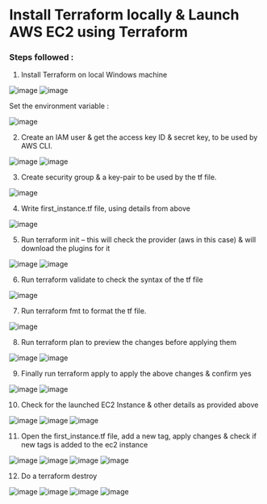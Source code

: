 # Install Terraform locally & Launch AWS EC2 using Terraform

### Steps followed :

1)	Install Terraform on local Windows machine

![image](https://github.com/rnainani/AWSPracticeProjects/assets/25031921/65324e5a-cdad-4f8f-a45f-280f235a113e)
![image](https://github.com/rnainani/AWSPracticeProjects/assets/25031921/f30e1e62-a946-4de4-bc51-6463dcdd0616)

Set the environment variable :

![image](https://github.com/rnainani/AWSPracticeProjects/assets/25031921/dbdac6ed-0128-426c-8155-32e4a8bb9e5d)

2)	Create an IAM user & get the access key ID & secret key, to be used by AWS CLI. 

![image](https://github.com/rnainani/AWSPracticeProjects/assets/25031921/eb5b208e-d5f5-49db-9ef4-e917e782cc69)
![image](https://github.com/rnainani/AWSPracticeProjects/assets/25031921/a062a51d-bb0b-4e53-afe8-d96f7cf9e0ca)

3)	Create security group & a key-pair to be used by the tf file.

![image](https://github.com/rnainani/AWSPracticeProjects/assets/25031921/0b43eb31-1e13-4322-90ef-a561c7bc9b60)

4)	Write first_instance.tf file, using details from above

![image](https://github.com/rnainani/AWSPracticeProjects/assets/25031921/edf96f55-4af8-4db3-8447-21c20f035731)

5)	Run terraform init – this will check the provider (aws in this case) & will download the plugins for it

![image](https://github.com/rnainani/AWSPracticeProjects/assets/25031921/78871f96-85e5-45d3-bd0a-047ea979b238)
![image](https://github.com/rnainani/AWSPracticeProjects/assets/25031921/99657bdc-7454-4e84-a079-bff63187bdd5)

6)	Run terraform validate to check the syntax of the tf file

![image](https://github.com/rnainani/AWSPracticeProjects/assets/25031921/a7335e7e-1df8-4f78-86ba-f77c7bd08cf7)

7)	Run terraform fmt to format the tf file.

![image](https://github.com/rnainani/AWSPracticeProjects/assets/25031921/1302df62-23d7-4891-b8ed-a43d1a2ca9aa)

8)	Run terraform plan to preview the changes before applying them

![image](https://github.com/rnainani/AWSPracticeProjects/assets/25031921/88eae0db-b9b2-41be-80fe-bef5c1c25df4)
![image](https://github.com/rnainani/AWSPracticeProjects/assets/25031921/fc355d46-bf99-47d0-ba16-5eca87bf3db4)

9)	Finally run terraform apply to apply the above changes & confirm yes

![image](https://github.com/rnainani/AWSPracticeProjects/assets/25031921/c49a492e-c6a2-4a57-818e-3bcdfecf1d4c)
![image](https://github.com/rnainani/AWSPracticeProjects/assets/25031921/c73d89af-d8e8-4697-9520-5d5b8d96834e)

10)	Check for the launched EC2 Instance & other details as provided above

![image](https://github.com/rnainani/AWSPracticeProjects/assets/25031921/7c04485b-e359-455e-9c4c-a4d57dd83aaa)
![image](https://github.com/rnainani/AWSPracticeProjects/assets/25031921/967ea176-27ec-4cbf-ac24-969ccb8f095e)
![image](https://github.com/rnainani/AWSPracticeProjects/assets/25031921/715836ab-5e1b-44ec-a474-bfbae8758ff7)

11)	Open the first_instance.tf file, add a new tag, apply changes & check if new tags is added to the ec2 instance

![image](https://github.com/rnainani/AWSPracticeProjects/assets/25031921/8f49997a-d6e1-436f-acb5-c1e52570dd0a)
![image](https://github.com/rnainani/AWSPracticeProjects/assets/25031921/c3094ec3-0dbd-4309-ae37-b637f27a803f)
![image](https://github.com/rnainani/AWSPracticeProjects/assets/25031921/8d5dd626-569e-44c2-94e8-9dbb00cf9488)
![image](https://github.com/rnainani/AWSPracticeProjects/assets/25031921/7a085b66-422a-42cf-becc-e48e24e9d6aa)

12)	Do a terraform destroy 

![image](https://github.com/rnainani/AWSPracticeProjects/assets/25031921/25217a22-39df-48af-90aa-b00c2e507080)
![image](https://github.com/rnainani/AWSPracticeProjects/assets/25031921/33648b2e-13e0-4264-938d-a8784cd8cf5c)
![image](https://github.com/rnainani/AWSPracticeProjects/assets/25031921/0474ae9e-6327-4428-a1bc-aa89f74117ab)
![image](https://github.com/rnainani/AWSPracticeProjects/assets/25031921/926cf345-f8ac-45d5-890a-e251b2b1fde7)
